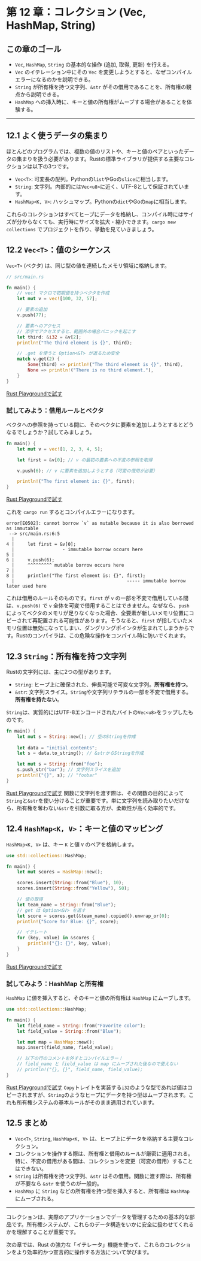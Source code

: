 # 第 12 章：コレクション (Vec, HashMap, String)

## この章のゴール
- `Vec`, `HashMap`, `String` の基本的な操作 (追加, 取得, 更新) を行える。
- `Vec` のイテレーション中にその `Vec` を変更しようとすると、なぜコンパイルエラーになるのかを説明できる。
- `String` が所有権を持つ文字列、`&str` がその借用であることを、所有権の観点から説明できる。
- `HashMap` への挿入時に、キーと値の所有権がムーブする場合があることを体験する。

---

## 12.1 よく使うデータの集まり

ほとんどのプログラムでは、複数の値のリストや、キーと値のペアといったデータの集まりを扱う必要があります。Rustの標準ライブラリが提供する主要なコレクションは以下の3つです。

- `Vec<T>`: 可変長の配列。Pythonの`list`やGoの`slice`に相当します。
- `String`: 文字列。内部的には`Vec<u8>`に近く、UTF-8として保証されています。
- `HashMap<K, V>`: ハッシュマップ。Pythonの`dict`やGoの`map`に相当します。

これらのコレクションはすべてヒープにデータを格納し、コンパイル時にはサイズが分からなくても、実行時にサイズを拡大・縮小できます。`cargo new collections` でプロジェクトを作り、挙動を見ていきましょう。

## 12.2 `Vec<T>`：値のシーケンス

`Vec<T>` (ベクタ) は、同じ型の値を連続したメモリ領域に格納します。

```rust
// src/main.rs

fn main() {
    // vec! マクロで初期値を持つベクタを作成
    let mut v = vec![100, 32, 57];

    // 要素の追加
    v.push(77);

    // 要素へのアクセス
    // 添字でアクセスすると、範囲外の場合パニックを起こす
    let third: &i32 = &v[2];
    println!("The third element is {}", third);

    // .get を使うと Option<&T> が返るため安全
    match v.get(2) {
        Some(third) => println!("The third element is {}", third),
        None => println!("There is no third element."),
    }
}
```
[Rust Playgroundで試す](https://play.rust-lang.org/?version=stable&mode=debug&edition=2021&code=//%20src/main.rs%0A%0Afn%20main%28%29%20%7B%0A%20%20%20%20//%20vec%21%20%E3%83%9E%E3%82%AF%E3%83%AD%E3%81%A7%E5%88%9D%E6%9C%9F%E5%80%A4%E3%82%92%E6%8C%81%E3%81%A4%E3%83%99%E3%82%AF%E3%82%BF%E3%82%92%E4%BD%9C%E6%88%90%0A%20%20%20%20let%20mut%20v%20%3D%20vec%21%5B100%2C%2032%2C%2057%5D%3B%0A%0A%20%20%20%20//%20%E8%A6%81%E7%B4%A0%E3%81%AE%E8%BF%BD%E5%8A%A0%0A%20%20%20%20v.push%2877%29%3B%0A%0A%20%20%20%20//%20%E8%A6%81%E7%B4%A0%E3%81%B8%E3%81%AE%E3%82%A2%E3%82%AF%E3%82%BB%E3%82%B9%0A%20%20%20%20//%20%E6%B7%BB%E5%AD%97%E3%81%A7%E3%82%A2%E3%82%AF%E3%82%BB%E3%82%B9%E3%81%99%E3%82%8B%E3%81%A8%E3%80%81%E7%AF%84%E5%9B%B2%E5%A4%96%E3%81%AE%E5%A0%B4%E5%90%88%E3%83%91%E3%83%8B%E3%83%83%E3%82%AF%E3%82%92%E8%B5%B7%E3%81%93%E3%81%99%0A%20%20%20%20let%20third%3A%20%26i32%20%3D%20%26v%5B2%5D%3B%0A%20%20%20%20println%21%28%22The%20third%20element%20is%20%7B%7D%22%2C%20third%29%3B%0A%0A%20%20%20%20//%20.get%20%E3%82%92%E4%BD%BF%E3%81%86%E3%81%A8%20Option%3C%26T%3E%20%E3%81%8C%E8%BF%94%E3%82%8B%E3%81%9F%E3%82%81%E5%AE%89%E5%85%A8%0A%20%20%20%20match%20v.get%282%29%20%7B%0A%20%20%20%20%20%20%20%20Some%28third%29%20%3D%3E%20println%21%28%22The%20third%20element%20is%20%7B%7D%22%2C%20third%29%2C%0A%20%20%20%20%20%20%20%20None%20%3D%3E%20println%21%28%22There%20is%20no%20third%20element.%22%29%2C%0A%20%20%20%20%7D%0A%7D)

### 試してみよう：借用ルールとベクタ

ベクタへの参照を持っている間に、そのベクタに要素を追加しようとするとどうなるでしょうか？試してみましょう。

```rust
fn main() {
    let mut v = vec![1, 2, 3, 4, 5];

    let first = &v[0]; // v の最初の要素への不変の参照を取得

    v.push(6); // v に要素を追加しようとする（可変の借用が必要）

    println!("The first element is: {}", first);
}
```
[Rust Playgroundで試す](https://play.rust-lang.org/?version=stable&mode=debug&edition=2021&code=fn%20main%28%29%20%7B%0A%20%20%20%20let%20mut%20v%20%3D%20vec%21%5B1%2C%202%2C%203%2C%204%2C%205%5D%3B%0A%0A%20%20%20%20let%20first%20%3D%20%26v%5B0%5D%3B%20//%20v%20%E3%81%AE%E6%9C%80%E5%88%9D%E3%81%AE%E8%A6%81%E7%B4%A0%E3%81%B8%E3%81%AE%E4%B8%8D%E5%A4%89%E3%81%AE%E5%8F%82%E7%85%A7%E3%82%92%E5%8F%96%E5%BE%97%0A%0A%20%20%20%20v.push%286%29%3B%20//%20v%20%E3%81%AB%E8%A6%81%E7%B4%A0%E3%82%92%E8%BF%BD%E5%8A%A0%E3%81%97%E3%82%88%E3%81%86%E3%81%A8%E3%81%99%E3%82%8B%EF%BC%88%E5%8F%AF%E5%A4%89%E3%81%AE%E5%80%9F%E7%94%A8%E3%81%8C%E5%BF%85%E8%A6%81%EF%BC%89%0A%0A%20%20%20%20println%21%28%22The%20first%20element%20is%3A%20%7B%7D%22%2C%20first%29%3B%0A%7D)

これを `cargo run` するとコンパイルエラーになります。

```text
error[E0502]: cannot borrow `v` as mutable because it is also borrowed as immutable
 --> src/main.rs:6:5
  |
4 |     let first = &v[0];
  |                  - immutable borrow occurs here
5 |
6 |     v.push(6);
  |     ^^^^^^^^^ mutable borrow occurs here
7 |
8 |     println!("The first element is: {}", first);
  |                                          ----- immutable borrow later used here
```

これは借用のルールそのものです。`first` が `v` の一部を不変で借用している間は、`v.push(6)` で `v` 全体を可変で借用することはできません。なぜなら、`push` によってベクタのメモリが足りなくなった場合、全要素が新しいメモリ位置にコピーされて再配置される可能性があります。そうなると、`first` が指していたメモリ位置は無効になってしまい、ダングリングポインタが生まれてしまうからです。Rustのコンパイラは、この危険な操作をコンパイル時に防いでくれます。

## 12.3 `String`：所有権を持つ文字列

Rustの文字列には、主に2つの型があります。
- `String`: ヒープ上に確保された、伸長可能で可変な文字列。**所有権を持つ**。
- `&str`: 文字列スライス。`String`や文字列リテラルの一部を不変で借用する。**所有権を持たない**。

`String`は、実質的にはUTF-8エンコードされたバイトの`Vec<u8>`をラップしたものです。

```rust
fn main() {
    let mut s = String::new(); // 空のStringを作成
    
    let data = "initial contents";
    let s = data.to_string(); // &strからStringを作成

    let mut s = String::from("foo");
    s.push_str("bar"); // 文字列スライスを追加
    println!("{}", s); // "foobar"
}
```
[Rust Playgroundで試す](https://play.rust-lang.org/?version=stable&mode=debug&edition=2021&code=fn%20main%28%29%20%7B%0A%20%20%20%20let%20mut%20s%20%3D%20String%3A%3Anew%28%29%3B%20//%20%E7%A9%BA%E3%81%AEString%E3%82%92%E4%BD%9C%E6%88%90%0A%20%20%20%20%0A%20%20%20%20let%20data%20%3D%20%22initial%20contents%22%3B%0A%20%20%20%20let%20s%20%3D%20data.to_string%28%29%3B%20//%20%26str%E3%81%8B%E3%82%89String%E3%82%92%E4%BD%9C%E6%88%90%0A%0A%20%20%20%20let%20mut%20s%20%3D%20String%3A%3Afrom%28%22foo%22%29%3B%0A%20%20%20%20s.push_str%28%22bar%22%29%3B%20//%20%E6%96%87%E5%AD%97%E5%88%97%E3%82%B9%E3%83%A9%E3%82%A4%E3%82%B9%E3%82%92%E8%BF%BD%E5%8A%A0%0A%20%20%20%20println%21%28%22%7B%7D%22%2C%20s%29%3B%20//%20%22foobar%22%0A%7D)
関数に文字列を渡す際は、その関数の目的によって`String`と`&str`を使い分けることが重要です。単に文字列を読み取りたいだけなら、所有権を奪わない`&str`を引数に取る方が、柔軟性が高く効率的です。

## 12.4 `HashMap<K, V>`：キーと値のマッピング

`HashMap<K, V>` は、キー `K` と値 `V` のペアを格納します。

```rust
use std::collections::HashMap;

fn main() {
    let mut scores = HashMap::new();

    scores.insert(String::from("Blue"), 10);
    scores.insert(String::from("Yellow"), 50);

    // 値の取得
    let team_name = String::from("Blue");
    // get は Option<&V> を返す
    let score = scores.get(&team_name).copied().unwrap_or(0);
    println!("Score for Blue: {}", score);

    // イテレート
    for (key, value) in &scores {
        println!("{}: {}", key, value);
    }
}
```
[Rust Playgroundで試す](https://play.rust-lang.org/?version=stable&mode=debug&edition=2021&code=use%20std%3A%3Acollections%3A%3AHashMap%3B%0A%0Afn%20main%28%29%20%7B%0A%20%20%20%20let%20mut%20scores%20%3D%20HashMap%3A%3Anew%28%29%3B%0A%0A%20%20%20%20scores.insert%28String%3A%3Afrom%28%22Blue%22%29%2C%2010%29%3B%0A%20%20%20%20scores.insert%28String%3A%3Afrom%28%22Yellow%22%29%2C%2050%29%3B%0A%0A%20%20%20%20//%20%E5%80%A4%E3%81%AE%E5%8F%96%E5%BE%97%0A%20%20%20%20let%20team_name%20%3D%20String%3A%3Afrom%28%22Blue%22%29%3B%0A%20%20%20%20//%20get%20%E3%81%AF%20Option%3C%26V%3E%20%E3%82%92%E8%BF%94%E3%81%99%0A%20%20%20%20let%20score%20%3D%20scores.get%28%26team_name%29.copied%28%29.unwrap_or%280%29%3B%0A%20%20%20%20println%21%28%22Score%20for%20Blue%3A%20%7B%7D%22%2C%20score%29%3B%0A%0A%20%20%20%20//%20%E3%82%A4%E3%83%86%E3%83%AC%E3%83%BC%E3%83%88%0A%20%20%20%20for%20%28key%2C%20value%29%20in%20%26scores%20%7B%0A%20%20%20%20%20%20%20%20println%21%28%22%7B%7D%3A%20%7B%7D%22%2C%20key%2C%20value%29%3B%0A%20%20%20%20%7D%0A%7D)

### 試してみよう：HashMap と所有権

`HashMap` に値を挿入すると、そのキーと値の所有権は `HashMap` にムーブします。

```rust
use std::collections::HashMap;

fn main() {
    let field_name = String::from("Favorite color");
    let field_value = String::from("Blue");

    let mut map = HashMap::new();
    map.insert(field_name, field_value);

    // 以下の行のコメントを外すとコンパイルエラー！
    // field_name と field_value は map にムーブされた後なので使えない
    // println!("{}, {}", field_name, field_value);
}
```
[Rust Playgroundで試す](https://play.rust-lang.org/?version=stable&mode=debug&edition=2021&code=use%20std%3A%3Acollections%3A%3AHashMap%3B%0A%0Afn%20main%28%29%20%7B%0A%20%20%20%20let%20field_name%20%3D%20String%3A%3Afrom%28%22Favorite%20color%22%29%3B%0A%20%20%20%20let%20field_value%20%3D%20String%3A%3Afrom%28%22Blue%22%29%3B%0A%0A%20%20%20%20let%20mut%20map%20%3D%20HashMap%3A%3Anew%28%29%3B%0A%20%20%20%20map.insert%28field_name%2C%20field_value%29%3B%0A%0A%20%20%20%20//%20%E4%BB%A5%E4%B8%8B%E3%81%AE%E8%A1%8C%E3%81%AE%E3%82%B3%E3%83%A1%E3%83%B3%E3%83%88%E3%82%92%E5%A4%96%E3%81%99%E3%81%A8%E3%82%B3%E3%83%B3%E3%83%91%E3%82%A4%E3%83%AB%E3%82%A8%E3%83%A9%E3%83%BC%EF%BC%81%0A%20%20%20%20//%20field_name%20%E3%81%A8%20field_value%20%E3%81%AF%20map%20%E3%81%AB%E3%83%A0%E3%83%BC%E3%83%96%E3%81%95%E3%82%8C%E3%81%9F%E5%BE%8C%E3%81%AA%E3%81%AE%E3%81%A7%E4%BD%BF%E3%81%88%E3%81%AA%E3%81%84%0A%20%20%20%20//%20println%21%28%22%7B%7D%2C%20%7B%7D%22%2C%20field_name%2C%20field_value%29%3B%0A%7D)
`Copy`トレイトを実装する`i32`のような型であれば値はコピーされますが、`String`のようなヒープにデータを持つ型はムーブされます。これも所有権システムの基本ルールがそのまま適用されています。

## 12.5 まとめ

- `Vec<T>`, `String`, `HashMap<K, V>` は、ヒープ上にデータを格納する主要なコレクション。
- コレクションを操作する際は、所有権と借用のルールが厳密に適用される。特に、不変の借用がある間は、コレクションを変更（可変の借用）することはできない。
- `String` は所有権を持つ文字列、`&str` はその借用。関数に渡す際は、所有権が不要なら `&str` を使うのが一般的。
- `HashMap` に `String` などの所有権を持つ型を挿入すると、所有権は `HashMap` にムーブされる。

---

コレクションは、実際のアプリケーションでデータを管理するための基本的な部品です。所有権システムが、これらのデータ構造をいかに安全に扱わせてくれるかを理解することが重要です。

次の章では、Rust の強力な「イテレータ」機能を使って、これらのコレクションをより効率的かつ宣言的に操作する方法について学びます。

